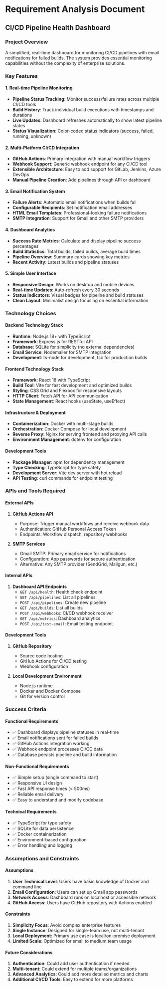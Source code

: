 # Requirement Analysis Document
## CI/CD Pipeline Health Dashboard

### Project Overview
A simplified, real-time dashboard for monitoring CI/CD pipelines with email notifications for failed builds. The system provides essential monitoring capabilities without the complexity of enterprise solutions.

### Key Features

#### 1. **Real-time Pipeline Monitoring**
- **Pipeline Status Tracking**: Monitor success/failure rates across multiple CI/CD tools
- **Build History**: Track individual build executions with timestamps and durations
- **Live Updates**: Dashboard refreshes automatically to show latest pipeline states
- **Status Visualization**: Color-coded status indicators (success, failed, running, unknown)

#### 2. **Multi-Platform CI/CD Integration**
- **GitHub Actions**: Primary integration with manual workflow triggers
- **Webhook Support**: Generic webhook endpoint for any CI/CD tool
- **Extensible Architecture**: Easy to add support for GitLab, Jenkins, Azure DevOps
- **Manual Pipeline Creation**: Add pipelines through API or dashboard

#### 3. **Email Notification System**
- **Failure Alerts**: Automatic email notifications when builds fail
- **Configurable Recipients**: Set notification email addresses
- **HTML Email Templates**: Professional-looking failure notifications
- **SMTP Integration**: Support for Gmail and other SMTP providers

#### 4. **Dashboard Analytics**
- **Success Rate Metrics**: Calculate and display pipeline success percentages
- **Build Statistics**: Total builds, failed builds, average build times
- **Pipeline Overview**: Summary cards showing key metrics
- **Recent Activity**: Latest builds and pipeline statuses

#### 5. **Simple User Interface**
- **Responsive Design**: Works on desktop and mobile devices
- **Real-time Updates**: Auto-refresh every 30 seconds
- **Status Indicators**: Visual badges for pipeline and build statuses
- **Clean Layout**: Minimalist design focusing on essential information

### Technology Choices

#### **Backend Technology Stack**
- **Runtime**: Node.js 18+ with TypeScript
- **Framework**: Express.js for RESTful API
- **Database**: SQLite for simplicity (no external dependencies)
- **Email Service**: Nodemailer for SMTP integration
- **Development**: ts-node for development, tsc for production builds

#### **Frontend Technology Stack**
- **Framework**: React 18 with TypeScript
- **Build Tool**: Vite for fast development and optimized builds
- **Styling**: CSS Grid and Flexbox for responsive layouts
- **HTTP Client**: Fetch API for API communication
- **State Management**: React hooks (useState, useEffect)

#### **Infrastructure & Deployment**
- **Containerization**: Docker with multi-stage builds
- **Orchestration**: Docker Compose for local development
- **Reverse Proxy**: Nginx for serving frontend and proxying API calls
- **Environment Management**: dotenv for configuration

#### **Development Tools**
- **Package Manager**: npm for dependency management
- **Type Checking**: TypeScript for type safety
- **Development Server**: Vite dev server with hot reload
- **API Testing**: curl commands for endpoint testing

### APIs and Tools Required

#### **External APIs**
1. **GitHub Actions API**
   - Purpose: Trigger manual workflows and receive webhook data
   - Authentication: GitHub Personal Access Token
   - Endpoints: Workflow dispatch, repository webhooks

2. **SMTP Services**
   - Gmail SMTP: Primary email service for notifications
   - Configuration: App passwords for secure authentication
   - Alternative: Any SMTP provider (SendGrid, Mailgun, etc.)

#### **Internal APIs**
1. **Dashboard API Endpoints**
   - `GET /api/health`: Health check endpoint
   - `GET /api/pipelines`: List all pipelines
   - `POST /api/pipelines`: Create new pipeline
   - `GET /api/builds`: List all builds
   - `POST /api/webhooks`: CI/CD webhook receiver
   - `GET /api/metrics`: Dashboard analytics
   - `POST /api/test-email`: Email testing endpoint

#### **Development Tools**
1. **GitHub Repository**
   - Source code hosting
   - GitHub Actions for CI/CD testing
   - Webhook configuration

2. **Local Development Environment**
   - Node.js runtime
   - Docker and Docker Compose
   - Git for version control

### Success Criteria

#### **Functional Requirements**
- ✅ Dashboard displays pipeline statuses in real-time
- ✅ Email notifications sent for failed builds
- ✅ GitHub Actions integration working
- ✅ Webhook endpoint processes CI/CD data
- ✅ Database persists pipeline and build information

#### **Non-Functional Requirements**
- ✅ Simple setup (single command to start)
- ✅ Responsive UI design
- ✅ Fast API response times (< 500ms)
- ✅ Reliable email delivery
- ✅ Easy to understand and modify codebase

#### **Technical Requirements**
- ✅ TypeScript for type safety
- ✅ SQLite for data persistence
- ✅ Docker containerization
- ✅ Environment-based configuration
- ✅ Error handling and logging

### Assumptions and Constraints

#### **Assumptions**
1. **User Technical Level**: Users have basic knowledge of Docker and command line
2. **Email Configuration**: Users can set up Gmail app passwords
3. **Network Access**: Dashboard runs on localhost or accessible network
4. **GitHub Access**: Users have GitHub repository with Actions enabled

#### **Constraints**
1. **Simplicity Focus**: Avoid complex enterprise features
2. **Single Instance**: Designed for single-team use, not multi-tenant
3. **Local Deployment**: Primary use case is local/on-premise deployment
4. **Limited Scale**: Optimized for small to medium team usage

#### **Future Considerations**
1. **Authentication**: Could add user authentication if needed
2. **Multi-tenant**: Could extend for multiple teams/organizations
3. **Advanced Analytics**: Could add more detailed metrics and charts
4. **Additional CI/CD Tools**: Easy to extend for more platforms
